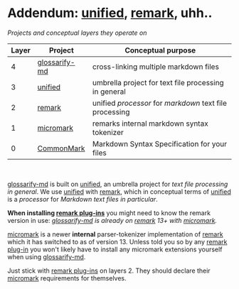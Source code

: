 # Addendum: [unified], [remark], uhh..

*Projects and conceptual layers they operate on*

| Layer | Project | Conceptual purpose |
| ----- | ------- | ----------- |
| 4     | [glossarify-md] | cross-linking multiple markdown files
| 3     | [unified] | umbrella project for text file processing in general
| 2     | [remark]  | unified *processor* for *markdown* text file processing
| 1     | [micromark] | remarks internal markdown syntax tokenizer
| 0     | [CommonMark] | Markdown Syntax Specification for your files
<br/>

[glossarify-md] is built on [unified], an umbrella project for *text file processing in general*. We use [unified] with [remark], which in conceptual terms of [unified] is a *processor* for *Markdown text files in particular*.

**When installing [remark plug-ins][remark-plugins]** you might need to know the remark version in use: *[glossarify-md] is already on [remark] 13+ with [micromark].*

[micromark] is a newer **internal** parser-tokenizer implementation of [remark] which it has switched to as of version 13. Unless told you so by any [remark plug-in][remark-plugins] you won't likely have to install any micromark extensions yourself when using [glossarify-md].

Just stick with [remark plug-ins][remark-plugins] on layers 2. They should declare their [micromark] requirements for themselves.


[glossarify-md]: https://github.com/about-code/glossarify-md
[micromark]: https://github.com/micromark/
[remark]: https://github.com/remarkjs/remark
[remark-plugins]: https://github.com/remarkjs/awesome-remark
[unified]: https://unifiedjs.com
[CommonMark]: https://commonmark.org
